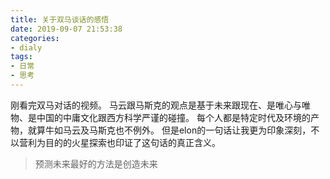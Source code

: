 ```yaml
---
title: 关于双马谈话的感悟
date: 2019-09-07 21:53:38
categories: 
- dialy
tags:
- 日常
- 思考
---
```


刚看完双马对话的视频。
马云跟马斯克的观点是基于未来跟现在、是唯心与唯物、是中国的中庸文化跟西方科学严谨的碰撞。
每个人都是特定时代及环境的产物，就算牛如马云及马斯克也不例外。
但是elon的一句话让我更为印象深刻，不以营利为目的的火星探索也印证了这句话的真正含义。 
> 预测未来最好的方法是创造未来